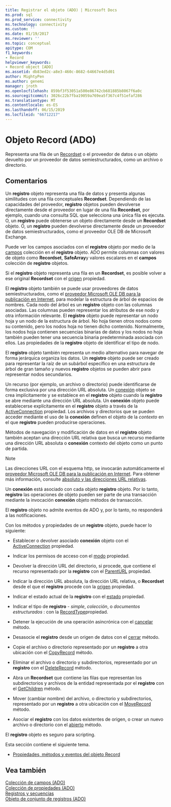 ```yaml
---
title: Registrar el objeto (ADO) | Microsoft Docs
ms.prod: sql
ms.prod_service: connectivity
ms.technology: connectivity
ms.custom: ''
ms.date: 01/19/2017
ms.reviewer: ''
ms.topic: conceptual
apitype: COM
f1_keywords:
- Record
helpviewer_keywords:
- Record object [ADO]
ms.assetid: db83ed2c-a8e3-460c-8682-64667e4d5d01
author: MightyPen
ms.author: genemi
manager: jroth
ms.openlocfilehash: 859bf3f53051a500e86742cb681885b8067f6a0c
ms.sourcegitcommit: 3026c22b7fba19059a769ea5f367c4f51efaf286
ms.translationtype: MT
ms.contentlocale: es-ES
ms.lasthandoff: 06/15/2019
ms.locfileid: "66712217"
---
```

# <a name="record-object-ado"></a>Objeto Record (ADO)
Representa una fila de un [Recordset](../../../ado/reference/ado-api/recordset-object-ado.md) o el proveedor de datos o un objeto devuelto por un proveedor de datos semiestructurados, como un archivo o directorio.  
  
## <a name="remarks"></a>Comentarios  
 Un **registro** objeto representa una fila de datos y presenta algunas similitudes con una fila conceptuales **Recordset**. Dependiendo de las capacidades del proveedor, **registro** objetos pueden devolverse directamente desde el proveedor en lugar de una fila **Recordset**, por ejemplo, cuando una consulta SQL que selecciona una única fila es ejecuta. O, un **registro** puede obtenerse un objeto directamente desde un **Recordset** objeto. O, un **registro** pueden devolverse directamente desde un proveedor de datos semiestructurados, como el proveedor OLE DB de Microsoft Exchange.  
  
 Puede ver los campos asociados con el **registro** objeto por medio de la [campos](../../../ado/reference/ado-api/fields-collection-ado.md) colección en el **registro** objeto. ADO permite columnas con valores de objeto como **Recordset**, **SafeArray**y valores escalares en el **campos** colección de **registro** objetos.  
  
 Si el **registro** objeto representa una fila en un **Recordset**, es posible volver a ese original **Recordset** con el [origen](../../../ado/reference/ado-api/source-property-ado-record.md) propiedad.  
  
 El **registro** objeto también se puede usar proveedores de datos semiestructurados, como el [proveedor Microsoft OLE DB para la publicación en Internet](../../../ado/guide/appendixes/microsoft-ole-db-provider-for-internet-publishing.md), para modelar la estructura de árbol de espacios de nombres. Cada nodo del árbol es un **registro** objeto con las columnas asociadas. Las columnas pueden representar los atributos de ese nodo y otra información relevante. El **registro** objeto puede representar un nodo hoja y un nodo de la estructura de árbol. No hoja tienen otros nodos como su contenido, pero los nodos hoja no tienen dicho contenido. Normalmente, los nodos hoja contienen secuencias binarias de datos y los nodos no hoja también pueden tener una secuencia binaria predeterminada asociada con ellos. Las propiedades de la **registro** objeto de identificar el tipo de nodo.  
  
 El **registro** objeto también representa un medio alternativo para navegar de forma jerárquica organiza los datos. Un **registro** objeto puede ser creado para representar la raíz de un subárbol específico en una estructura de árbol de gran tamaño y nuevos **registro** objetos se pueden abrir para representar nodos secundarios.  
  
 Un recurso (por ejemplo, un archivo o directorio) puede identificarse de forma exclusiva por una dirección URL absoluta. Un [conexión](../../../ado/reference/ado-api/connection-object-ado.md) objeto se crea implícitamente y se establece en el **registro** objeto cuando la **registro** se abre mediante una dirección URL absoluta. Un **conexión** objeto puede establecerse explícitamente en el **registro** objeto a través de la [ActiveConnection](../../../ado/reference/ado-api/activeconnection-property-ado.md) propiedad. Los archivos y directorios que se pueden acceder mediante el uso de la **conexión** definen el objeto de la *contexto* en el que **registro** pueden producirse operaciones.  
  
 Métodos de navegación y modificación de datos en el **registro** objeto también aceptan una dirección URL relativa que busca un recurso mediante una dirección URL absoluta o **conexión** contexto del objeto como un punto de partida.  
  
> [!NOTE]
>  Las direcciones URL con el esquema http, se invocarán automáticamente el [proveedor Microsoft OLE DB para la publicación en Internet](../../../ado/guide/appendixes/microsoft-ole-db-provider-for-internet-publishing.md). Para obtener más información, consulte [absoluto y las direcciones URL relativas](../../../ado/guide/data/absolute-and-relative-urls.md).  
  
 Un **conexión** está asociado con cada objeto **registro** objeto. Por lo tanto, **registro** las operaciones de objeto pueden ser parte de una transacción mediante la invocación **conexión** objeto métodos de transacción.  
  
 El **registro** objeto no admite eventos de ADO y, por lo tanto, no responderá a las notificaciones.  
  
 Con los métodos y propiedades de un **registro** objeto, puede hacer lo siguiente:  
  
-   Establecer o devolver asociado **conexión** objeto con el [ActiveConnection](../../../ado/reference/ado-api/activeconnection-property-ado.md) propiedad.  
  
-   Indicar los permisos de acceso con el [modo](../../../ado/reference/ado-api/mode-property-ado.md) propiedad.  
  
-   Devolver la dirección URL del directorio, si procede, que contiene el recurso representado por la **registro** con el [ParentURL](../../../ado/reference/ado-api/parenturl-property-ado.md) propiedad.  
  
-   Indicar la dirección URL absoluta, la dirección URL relativa, o **Recordset** desde el que el **registro** procede con la [origen](../../../ado/reference/ado-api/source-property-ado-record.md) propiedad.  
  
-   Indicar el estado actual de la **registro** con el [estado](../../../ado/reference/ado-api/state-property-ado.md) propiedad.  
  
-   Indicar el tipo de **registro** - *simple*, *colección*, o *documentos estructurados* : con la [ RecordType](../../../ado/reference/ado-api/recordtype-property-ado.md)propiedad.  
  
-   Detener la ejecución de una operación asincrónica con el [cancelar](../../../ado/reference/ado-api/cancel-method-ado.md) método.  
  
-   Desasocie el **registro** desde un origen de datos con el [cerrar](../../../ado/reference/ado-api/close-method-ado.md) método.  
  
-   Copie el archivo o directorio representado por un **registro** a otra ubicación con el [CopyRecord](../../../ado/reference/ado-api/copyrecord-method-ado.md) método.  
  
-   Eliminar el archivo o directorio y subdirectorios, representado por un **registro** con el [DeleteRecord](../../../ado/reference/ado-api/deleterecord-method-ado.md) método.  
  
-   Abra un **Recordset** que contiene las filas que representan los subdirectorios y archivos de la entidad representada por el **registro** con el [GetChildren](../../../ado/reference/ado-api/getchildren-method-ado.md) método.  
  
-   Mover (cambiar nombre) del archivo, o directorio y subdirectorios, representado por un **registro** a otra ubicación con el [MoveRecord](../../../ado/reference/ado-api/moverecord-method-ado.md) método.  
  
-   Asociar el **registro** con los datos existentes de origen, o crear un nuevo archivo o directorio con el [abierto](../../../ado/reference/ado-api/open-method-ado-record.md) método.  
  
 El **registro** objeto es seguro para scripting.  
  
 Esta sección contiene el siguiente tema.  
  
-   [Propiedades, métodos y eventos del objeto Record](../../../ado/reference/ado-api/record-object-properties-methods-and-events.md)  
  
## <a name="see-also"></a>Vea también  
 [Colección de campos (ADO)](../../../ado/reference/ado-api/fields-collection-ado.md)   
 [Colección de propiedades (ADO)](../../../ado/reference/ado-api/properties-collection-ado.md)   
 [Registros y secuencias](../../../ado/guide/data/records-and-streams.md)   
 [Objeto de conjunto de registros (ADO)](../../../ado/reference/ado-api/recordset-object-ado.md)
